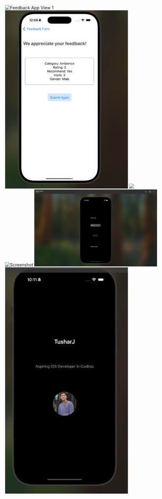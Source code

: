 <img                                        src="https://github.com/tusharind/LearningIOS/blob/main/Screenshots/feedbackApp%20view%20%201.png?raw=true" alt="Feedback App View 1" width="400"/>

<img                                        src="https://github.com/tusharind/LearningIOS/blob/main/Screenshots/feedbackApp%20view%20%202.png?raw=true" alt="Feedback App View 2" width="400"/>

<img src="Screenshots/Screenshot 2025-07-23 at 12.18.24 AM.png" width="300"/>
<img src="https://github.com/tusharind/LearningIOS/blob/main/Screenshots/Screenshot%202025-07-23%20at%209.33.48%E2%80%AFAM.png?raw=true" alt="Screenshot" width="400"/>
<img src="https://github.com/tusharind/LearningIOS/blob/main/Screenshots/greeting.png?raw=true" alt="Greeting Screenshot" width="400" />
 <img src="https://github.com/tusharind/LearningIOS/blob/main/Screenshots/image.png?raw=true" alt="Preview" width="400"/>




                                                 
 

